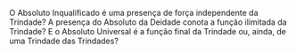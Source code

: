 ﻿O Absoluto Inqualificado é uma presença de força independente da Trindade? A presença do Absoluto da Deidade conota a função ilimitada da Trindade? E o Absoluto Universal é a função final da Trindade ou, ainda, de uma Trindade das Trindades?